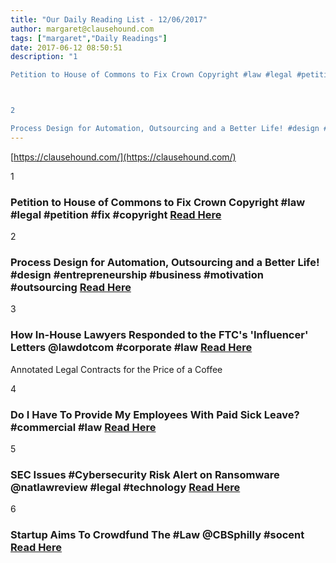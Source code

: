 ```yaml
---
title: "Our Daily Reading List - 12/06/2017"
author: margaret@clausehound.com
tags: ["margaret","Daily Readings"]
date: 2017-06-12 08:50:51
description: "1

Petition to House of Commons to Fix Crown Copyright #law #legal #petition #fix #copyright Read Here



2

Process Design for Automation, Outsourcing and a Better Life! #design #entrepreneurship #b..."
---
```


[https://clausehound.com/](https://clausehound.com/)

1

### Petition to House of Commons to Fix Crown Copyright #law #legal #petition #fix #copyright [Read Here](http://www.slaw.ca/2017/06/02/petition-to-house-of-commons-to-fix-crown-copyright/)

2

### Process Design for Automation, Outsourcing and a Better Life! #design #entrepreneurship #business #motivation #outsourcing [Read Here](http://www.chrisducker.com/process-design-for-automation-outsourcing-and-a-better-life/)

3

### How In-House Lawyers Responded to the FTC's 'Influencer' Letters @lawdotcom #corporate #law [Read Here](https://goo.gl/2AqBqM)

Annotated Legal Contracts
for the Price of a Coffee

4

### Do I Have To Provide My Employees With Paid Sick Leave? #commercial #law [Read Here](https://goo.gl/d5CczC)

5

### SEC Issues #Cybersecurity Risk Alert on Ransomware @natlawreview #legal #technology  [Read Here](https://goo.gl/EWISvO)

6

### Startup Aims To Crowdfund The #Law @CBSphilly #socent [Read Here](https://goo.gl/vS8HCh)